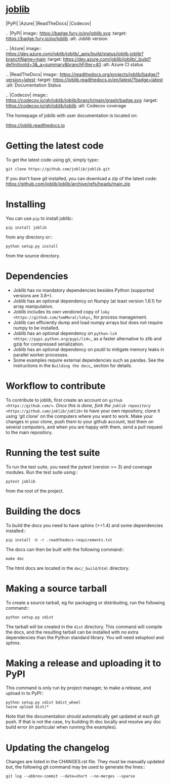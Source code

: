 # [joblib](https://github.com/joblib/joblib)

|PyPi| |Azure| |ReadTheDocs| |Codecov| 

.. |PyPi| image:: https://badge.fury.io/py/joblib.svg
   :target: https://badge.fury.io/py/joblib
   :alt: Joblib version

.. |Azure| image:: https://dev.azure.com/joblib/joblib/_apis/build/status/joblib.joblib?branchName=main
   :target: https://dev.azure.com/joblib/joblib/_build?definitionId=3&_a=summary&branchFilter=40
   :alt: Azure CI status

.. |ReadTheDocs| image:: https://readthedocs.org/projects/joblib/badge/?version=latest
    :target: https://joblib.readthedocs.io/en/latest/?badge=latest
    :alt: Documentation Status

.. |Codecov| image:: https://codecov.io/gh/joblib/joblib/branch/main/graph/badge.svg
   :target: https://codecov.io/gh/joblib/joblib
   :alt: Codecov coverage


The homepage of joblib with user documentation is located on:

https://joblib.readthedocs.io

Getting the latest code
=======================

To get the latest code using git, simply type::

    git clone https://github.com/joblib/joblib.git

If you don't have git installed, you can download a zip
of the latest code: https://github.com/joblib/joblib/archive/refs/heads/main.zip

Installing
==========

You can use `pip` to install joblib::

    pip install joblib

from any directory or::

    python setup.py install

from the source directory.

Dependencies
============

- Joblib has no mandatory dependencies besides Python (supported versions are
  3.8+).
- Joblib has an optional dependency on Numpy (at least version 1.6.1) for array
  manipulation.
- Joblib includes its own vendored copy of
  `loky <https://github.com/tomMoral/loky>`_ for process management.
- Joblib can efficiently dump and load numpy arrays but does not require numpy
  to be installed.
- Joblib has an optional dependency on
  `python-lz4 <https://pypi.python.org/pypi/lz4>`_ as a faster alternative to
  zlib and gzip for compressed serialization.
- Joblib has an optional dependency on psutil to mitigate memory leaks in
  parallel worker processes.
- Some examples require external dependencies such as pandas. See the
  instructions in the `Building the docs`_ section for details.

Workflow to contribute
======================

To contribute to joblib, first create an account on `github
<https://github.com/>`_. Once this is done, fork the `joblib repository
<https://github.com/joblib/joblib>`_ to have your own repository,
clone it using 'git clone' on the computers where you want to work. Make
your changes in your clone, push them to your github account, test them
on several computers, and when you are happy with them, send a pull
request to the main repository.

Running the test suite
======================

To run the test suite, you need the pytest (version >= 3) and coverage modules.
Run the test suite using::

    pytest joblib

from the root of the project.

Building the docs
=================

To build the docs you need to have sphinx (>=1.4) and some dependencies
installed::

    pip install -U -r .readthedocs-requirements.txt

The docs can then be built with the following command::

    make doc

The html docs are located in the ``doc/_build/html`` directory.


Making a source tarball
=======================

To create a source tarball, eg for packaging or distributing, run the
following command::

    python setup.py sdist

The tarball will be created in the `dist` directory. This command will
compile the docs, and the resulting tarball can be installed with
no extra dependencies than the Python standard library. You will need
setuptool and sphinx.

Making a release and uploading it to PyPI
=========================================

This command is only run by project manager, to make a release, and
upload in to PyPI::

    python setup.py sdist bdist_wheel
    twine upload dist/*


Note that the documentation should automatically get updated at each git
push. If that is not the case, try building th doc locally and resolve
any doc build error (in particular when running the examples).

Updating the changelog
======================

Changes are listed in the CHANGES.rst file. They must be manually updated
but, the following git command may be used to generate the lines::

    git log --abbrev-commit --date=short --no-merges --sparse

